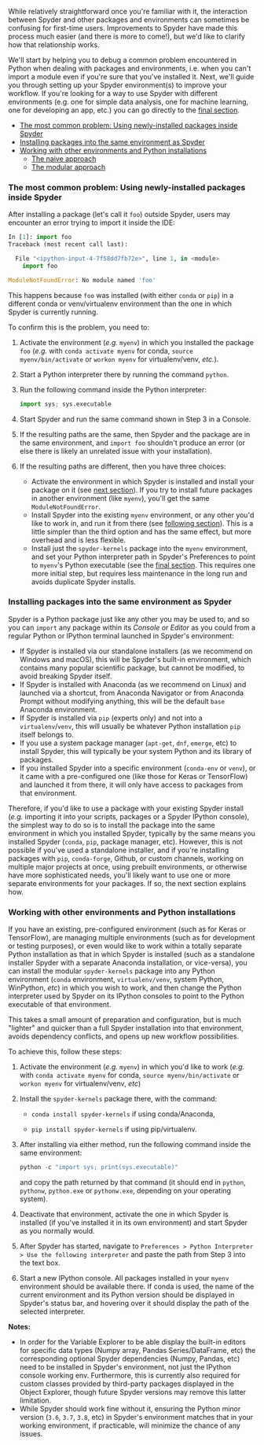 While relatively straightforward once you're familiar with it, the interaction between Spyder and other packages and environments can sometimes be confusing for first-time users. Improvements to Spyder have made this process much easier (and there is more to come!), but we'd like to clarify how that relationship works.

We'll start by helping you to debug a common problem encountered in Python when dealing with packages and environments, i.e. when you can't import a module even if you're sure that you've installed it. Next, we'll guide you through setting up your Spyder environment(s) to improve your workflow. If you're looking for a way to use Spyder with different environments (e.g. one for simple data analysis, one for machine learning, one for developing an app, etc.) you can go directly to the [final section](#the-modular-approach).


- [The most common problem: Using newly-installed packages inside Spyder](#the-most-common-problem--using-newly-installed-packages-inside-spyder)
- [Installing packages into the same environment as Spyder](#installing-packages-into-the-same-environment-as-spyder)
- [Working with other environments and Python installations](#working-with-other-environments-and-python-installations)
  * [The naive approach](#the-naive-approach)
  * [The modular approach](#the-modular-approach)


### The most common problem: Using newly-installed packages inside Spyder

After installing a package (let's call it `foo`) outside Spyder, users may encounter an error trying to import it inside the IDE:

```python
In [1]: import foo
Traceback (most recent call last):

  File "<ipython-input-4-7f58dd7fb72e>", line 1, in <module>
    import foo

ModuleNotFoundError: No module named 'foo'
```

This happens because `foo` was installed (with either `conda` or `pip`) in a different conda or venv/virtualenv environment than the one in which Spyder is currently running.

To confirm this is the problem, you need to:

1. Activate the environment (*e.g.* `myenv`) in which you installed the package `foo` (*e.g.* with `conda activate myenv` for conda, `source myenv/bin/activate` or `workon myenv` for virtualenv/venv, *etc.*).

2. Start a Python interpreter there by running the command `python`.

3. Run the following command inside the Python interpreter:

   ```python
   import sys; sys.executable
   ```

4. Start Spyder and run the same command shown in Step 3 in a Console.

5. If the resulting paths are the same, then Spyder and the package are in the same environment, and `import foo` shouldn't produce an error (or else there is likely an unrelated issue with your installation).

6. If the resulting paths are different, then you have three choices:

   * Activate the environment in which Spyder is installed and install your package on it (see [next section](#installing-packages-into-the-same-environment-as-spyder)). If you try to install future packages in another environment (like `myenv`), you'll get the same `ModuleNotFoundError`.
   * Install Spyder into the existing `myenv` environment, or any other you'd like to work in, and run it from there (see [following section](#the-naive-approach)). This is a little simpler than the third option and has the same effect, but more overhead and is less flexible.
   * Install just the `spyder-kernels` package into the `myenv` environment, and set your Python interpreter path in Spyder's Preferences to point to `myenv`'s Python executable (see the [final section](#the-modular-approach). This requires one more initial step, but requires less maintenance in the long run and avoids duplicate Spyder installs.


### Installing packages into the same environment as Spyder

Spyder is a Python package just like any other you may be used to, and so you can `import` any package  within its *Console* or *Editor* as you could from a regular Python or IPython terminal launched in Spyder's environment:

* If Spyder is installed via our standalone installers (as we recommend on Windows and macOS), this will be Spyder's built-in environment, which contains many popular scientific package, but cannot be modified, to avoid breaking Spyder itself.
* If Spyder is installed with Anaconda (as we recommend on Linux) and launched via a shortcut, from Anaconda Navigator or from Anaconda Prompt without modifying anything, this will be the default `base` Anaconda environment.
* If Spyder is installed via `pip` (experts only) and not into a `virtualenv`/`venv`, this will usually be whatever Python installation `pip` itself belongs to.
* If you use a system package manager (`apt-get`, `dnf`, `emerge`, etc) to install Spyder, this will typically be your system Python and its library of packages.
* If you installed Spyder into a specific environment (`conda-env` or `venv`), or it came with a pre-configured one (like those for Keras or TensorFlow) and launched it from there, it will only have access to packages from that environment.

Therefore, if you'd like to use a package with your existing Spyder install (*e.g.* importing it into your scripts, packages or a Spyder IPython console), the simplest way to do so is to install the package into the same environment in which you installed Spyder, typically by the same means you installed Spyder (`conda`, `pip`, package manager, etc). However, this is not possible if you've used a standalone installer, and if you're installing packages with `pip`, `conda-forge`, Github, or custom channels, working on multiple major projects at once, using prebuilt environments, or otherwise have more sophisticated needs, you'll likely want to use one or more separate environments for your packages. If so, the next section explains how.


### Working with other environments and Python installations

If you have an existing, pre-configured environment (such as for Keras or TensorFlow), are managing multiple environments (such as for development or testing purposes), or even would like to work within a totally separate Python installation as that in which Spyder is installed (such as a standalone installer Spyder with a separate Anaconda installation, or vice-versa), you can install the modular `spyder-kernels` package into any Python environment (`conda` environment, `virtualenv/venv`, system Python, WinPython, *etc*) in which you wish to work, and then change the Python interpreter used by Spyder on its IPython consoles to point to the Python executable of that environment.

This takes a small amount of preparation and configuration, but is much "lighter" and quicker than a full Spyder installation into that environment, avoids dependency conflicts, and opens up new workflow possibilities.

To achieve this, follow these steps:

1. Activate the environment (*e.g.* `myenv`) in which you'd like to work (*e.g.* with `conda activate myenv` for conda, `source myenv/bin/activate` or `workon myenv` for virtualenv/venv, *etc*)

2. Install the `spyder-kernels` package there, with the command:

   * `conda install spyder-kernels` if using conda/Anaconda,

   * `pip install spyder-kernels` if using pip/virtualenv.

3. After installing via either method, run the following command inside the same environment:

   ```python
   python -c "import sys; print(sys.executable)"
   ```

   and copy the path returned by that command (it should end in `python`, `pythonw`, `python.exe` or `pythonw.exe`, depending on your operating system).

4. Deactivate that environment, activate the one in which Spyder is installed (if you've installed it in its own environment) and start Spyder as you normally would.

5. After Spyder has started, navigate to `Preferences > Python Interpreter > Use the following interpreter` and paste the path from Step 3 into the text box.

6. Start a new IPython console. All packages installed in your `myenv` environment should be available there. If conda is used, the name of the current environment and its Python version should be displayed in Spyder's status bar, and hovering over it should display the path of the selected interpreter.

**Notes:** 
* In order for the Variable Explorer to be able display the built-in editors for specific data types (Numpy array, Pandas Series/DataFrame, etc) the corresponding optional Spyder dependencies (Numpy, Pandas, etc) need to be installed in Spyder's environment, not just the IPython console working env. Furthermore, this is currently also required for custom classes provided by third-party packages displayed in the Object Explorer, though future Spyder versions may remove this latter limitation.  
* While Spyder should work fine without it, ensuring the Python minor version (`3.6`, `3.7`, `3.8`, etc) in Spyder's environment matches that in your working environment, if practicable, will minimize the chance of any issues.